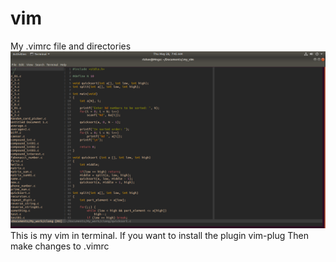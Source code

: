 # vim
My .vimrc file and directories
![My vim](https://github.com/Rishav-mngo/vim/blob/master/My_vim.png)
This is my vim in terminal.
If you want to install the plugin vim-plug
Then make changes to .vimrc

